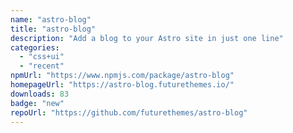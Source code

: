 ```yaml
---
name: "astro-blog"
title: "astro-blog"
description: "Add a blog to your Astro site in just one line"
categories:
  - "css+ui"
  - "recent"
npmUrl: "https://www.npmjs.com/package/astro-blog"
homepageUrl: "https://astro-blog.futurethemes.io/"
downloads: 83
badge: "new"
repoUrl: "https://github.com/futurethemes/astro-blog"
---
```

